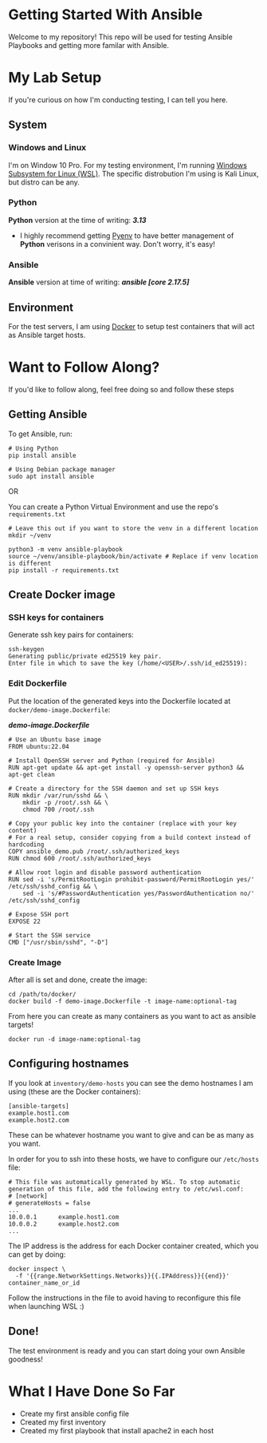 # Getting Started With Ansible

Welcome to my repository! This repo will be used for testing Ansible Playbooks and getting more familar with Ansible.

# My Lab Setup

If you're curious on how I'm conducting testing, I can tell you here.

## System 

### Windows and Linux

I'm on Window 10 Pro. For my testing environment, I'm running [Windows Subsystem for Linux (WSL)](https://learn.microsoft.com/en-us/windows/wsl/about). The specific distrobution I'm using is Kali Linux, but distro can be any.

### Python

**Python** version at the time of writing:  ***3.13***

- I highly recommend getting [Pyenv](https://github.com/pyenv/pyenv) to have better management of **Python** verisons in a convinient way. Don't worry, it's easy!

### Ansible

**Ansible** version at time of writing: ***ansible [core 2.17.5]***

## Environment

For the test servers, I am using [Docker](https://www.docker.com/) to setup test containers that will act as Ansible target hosts.

# Want to Follow Along?

If you'd like to follow along, feel free doing so and follow these steps

## Getting Ansible

To get Ansible, run:
```
# Using Python
pip install ansible

# Using Debian package manager
sudo apt install ansible
```

OR

You can create a Python Virtual Environment and use the repo's `requirements.txt`

```
# Leave this out if you want to store the venv in a different location
mkdir ~/venv

python3 -m venv ansible-playbook
source ~/venv/ansible-playbook/bin/activate # Replace if venv location is different
pip install -r requirements.txt
```


## Create Docker image

### SSH keys for containers

Generate ssh key pairs for containers:
```
ssh-keygen
Generating public/private ed25519 key pair.
Enter file in which to save the key (/home/<USER>/.ssh/id_ed25519): 
```

### Edit Dockerfile

Put the location of the generated keys into the Dockerfile located at `docker/demo-image.Dockerfile`:

***demo-image.Dockerfile***
```
# Use an Ubuntu base image
FROM ubuntu:22.04

# Install OpenSSH server and Python (required for Ansible)
RUN apt-get update && apt-get install -y openssh-server python3 && apt-get clean

# Create a directory for the SSH daemon and set up SSH keys
RUN mkdir /var/run/sshd && \
    mkdir -p /root/.ssh && \
    chmod 700 /root/.ssh

# Copy your public key into the container (replace with your key content)
# For a real setup, consider copying from a build context instead of hardcoding
COPY ansible_demo.pub /root/.ssh/authorized_keys
RUN chmod 600 /root/.ssh/authorized_keys

# Allow root login and disable password authentication
RUN sed -i 's/PermitRootLogin prohibit-password/PermitRootLogin yes/' /etc/ssh/sshd_config && \
    sed -i 's/#PasswordAuthentication yes/PasswordAuthentication no/' /etc/ssh/sshd_config

# Expose SSH port
EXPOSE 22

# Start the SSH service
CMD ["/usr/sbin/sshd", "-D"]
```

### Create Image
After all is set and done, create the image:
```
cd /path/to/docker/
docker build -f demo-image.Dockerfile -t image-name:optional-tag
```

From here you can create as many containers as you want to act as ansible targets!

```
docker run -d image-name:optional-tag
```

## Configuring hostnames

If you look at `inventory/demo-hosts` you can see the demo hostnames I am using (these are the Docker containers):

```
[ansible-targets]
example.host1.com
example.host2.com
```
These can be whatever hostname you want to give and can be as many as you want.

In order for you to ssh into these hosts, we have to configure our `/etc/hosts` file:

```
# This file was automatically generated by WSL. To stop automatic generation of this file, add the following entry to /etc/wsl.conf:
# [network]
# generateHosts = false
...
10.0.0.1      example.host1.com
10.0.0.2      example.host2.com
...
```
The IP address is the address for each Docker container created, which you can get by doing:

```
docker inspect \
  -f '{{range.NetworkSettings.Networks}}{{.IPAddress}}{{end}}' container_name_or_id
```

Follow the instructions in the file to avoid having to reconfigure this file when launching WSL :)

## Done!
The test environment is ready and you can start doing your own Ansible goodness!

# What I Have Done So Far
- Create my first ansible config file
- Created my first inventory
- Created my first playbook that install apache2 in each host
